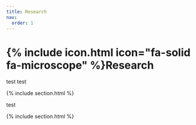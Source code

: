 ```yaml
---
title: Research
nav:
  order: 1
---
```


# {% include icon.html icon="fa-solid fa-microscope" %}Research

test test

{% include section.html %}

test 

{% include section.html %}
